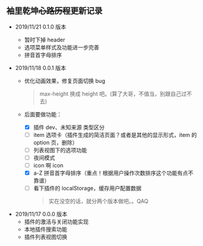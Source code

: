 ## 袖里乾坤<s>心路历程</s>更新记录

- 2019/11/21 0.1.0 版本

  - 暂时下掉 header
  - 选项菜单样式及功能进一步完善
  - 拼音首字母排序

- 2019/11/18 0.0.1 版本

  - 优化动画效果，修复页面切换 bug
    > max-height 换成 height 吧。(算了大哥，不值当，别跟自己过不去)
  - 后面要做功能：

    - [x] 插件 dev、未知来源 类型区分
    - [ ] item 选项卡（插件生成的简洁页面？或者是其他的显示形式，item 的 option 页，删除）
    - [ ] 列表视图下的选项功能
    - [ ] 夜间模式
    - [ ] icon 啊 icon
    - [x] a-Z 拼音首字母排序（重点！根据用户操作次数排序这个功能有点不靠谱）
    - [ ] 看下插件的 localStorage，缓存用户配置数据
      > 实在没空的话，就分两个版本做吧。。QAQ

* 2019/11/17 0.0.0 版本
  - 插件的激活与关闭功能实现
  - 本地插件搜索功能
  - 插件列表视图切换

